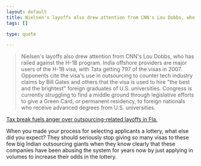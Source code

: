 ```yaml
--- 
layout: default
title: Nielsen's layoffs also drew attention from CNN's Lou Dobbs, who has railed against th...
tags: []

type: quote

---
```

> Nielsen's layoffs also drew attention from CNN's Lou Dobbs, who has railed against the H-1B program. India offshore providers are major users of the H-1B visa, with Tata getting 797 of the visas in 2007. Opponents cite the visa's use in outsourcing to counter tech industry claims by Bill Gates and others that the visa is used to hire "the best and the brightest" foreign graduates of U.S. universities. Congress is currently struggling to find a middle ground through legislative efforts to give a Green Card, or permanent residency, to foreign nationals who receive advanced degrees from U.S. universities.

<a href="http://www.computerworld.com/action/article.do?command=viewArticleBasic&articleId=9105518">Tax break fuels anger over outsourcing-related layoffs in Fla.</a>

When you made your process for selecting applicants a lottery, what else did you expect? They should seriously stop giving so many visas to these few big Indian outsourcing giants when they know clearly that these companies have been abusing the system for years now by just applying in volumes to increase their odds in the lottery.
